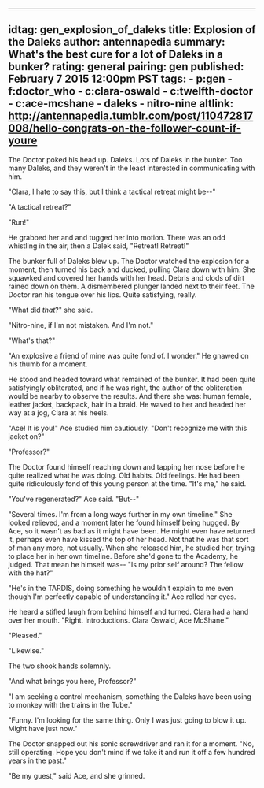 ---
idtag: gen_explosion_of_daleks
title: Explosion of the Daleks
author: antennapedia
summary: What's the best cure for a lot of Daleks in a bunker?
rating: general
pairing: gen
published: February 7 2015 12:00pm PST
tags:
    - p:gen
    - f:doctor_who
    - c:clara-oswald
    - c:twelfth-doctor
    - c:ace-mcshane
    - daleks
    - nitro-nine
altlink: http://antennapedia.tumblr.com/post/110472817008/hello-congrats-on-the-follower-count-if-youre
--
The Doctor poked his head up. Daleks. Lots of Daleks in the bunker. Too many Daleks, and they weren't in the least interested in communicating with him.

"Clara, I hate to say this, but I think a tactical retreat might be--"

"A tactical retreat?"

"Run!"

He grabbed her and and tugged her into motion. There was an odd whistling in the air, then a Dalek said, "Retreat! Retreat!"

The bunker full of Daleks blew up. The Doctor watched the explosion for a moment, then turned his back and ducked, pulling Clara down with him. She squawked and covered her hands with her head. Debris and clods of dirt rained down on them. A dismembered plunger landed next to their feet. The Doctor ran his tongue over his lips. Quite satisfying, really.

"What did *that*?" she said.

"Nitro-nine, if I'm not mistaken. And I'm not."

"What's that?"

"An explosive a friend of mine was quite fond of. I wonder." He gnawed on his thumb for a moment.

He stood and headed toward what remained of the bunker. It had been quite satisfyingly obliterated, and if he was right, the author of the obliteration would be nearby to observe the results. And there she was: human female, leather jacket, backpack, hair in a braid. He waved to her and headed her way at a jog, Clara at his heels.

"Ace! It is you!" Ace studied him cautiously. "Don't recognize me with this jacket on?"

"Professor?"

The Doctor found himself reaching down and tapping her nose before he quite realized what he was doing. Old habits. Old feelings. He had been quite ridiculously fond of this young person at the time. "It's me," he said.

"You've regenerated?" Ace said. "But--"

"Several times. I'm from a long ways further in my own timeline." She looked relieved, and a moment later he found himself being hugged. By Ace, so it wasn't as bad as it might have been. He might even have returned it, perhaps even have kissed the top of her head. Not that he was that sort of man any more, not usually. When she released him, he studied her, trying to place her in her own timeline. Before she'd gone to the Academy, he judged. That mean he himself was-- "Is my prior self around? The fellow with the hat?"

"He's in the TARDIS, doing something he wouldn't explain to me even though I'm perfectly capable of understanding it." Ace rolled her eyes.

He heard a stifled laugh from behind himself and turned. Clara had a hand over her mouth. "Right. Introductions. Clara Oswald, Ace McShane."

"Pleased."

"Likewise."

The two shook hands solemnly.

"And what brings you here, Professor?"

"I am seeking a control mechanism, something the Daleks have been using to monkey with the trains in the Tube."

"Funny. I'm looking for the same thing. Only I was just going to blow it up. Might have just now."

The Doctor snapped out his sonic screwdriver and ran it for a moment. "No, still operating. Hope you don't mind if we take it and run it off a few hundred years in the past."

"Be my guest," said Ace, and she grinned.
